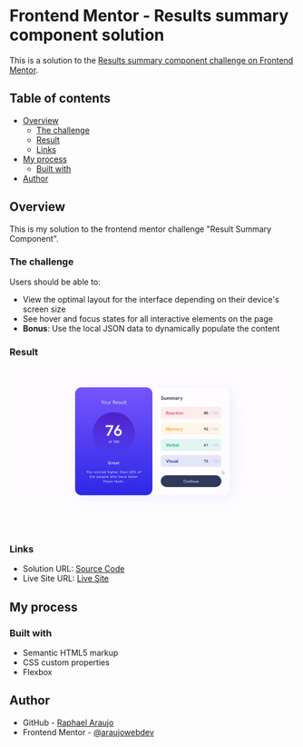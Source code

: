 # Frontend Mentor - Results summary component solution

This is a solution to the [Results summary component challenge on Frontend Mentor](https://www.frontendmentor.io/challenges/results-summary-component-CE_K6s0maV).

## Table of contents

- [Overview](#overview)
  - [The challenge](#the-challenge)
  - [Result](#Result)
  - [Links](#links)
- [My process](#my-process)
  - [Built with](#built-with)
- [Author](#author)

## Overview

This is my solution to the frontend mentor challenge "Result Summary Component".

### The challenge

Users should be able to:

- View the optimal layout for the interface depending on their device's screen size
- See hover and focus states for all interactive elements on the page
- **Bonus**: Use the local JSON data to dynamically populate the content

### Result

![](./sample/preview.gif)

### Links

- Solution URL: [Source Code](https://github.com/rwsaraujo/results-summary-component)
- Live Site URL: [Live Site](https://rwsaraujo.github.io/results-summary-component/)

## My process

### Built with

- Semantic HTML5 markup
- CSS custom properties
- Flexbox

## Author

- GitHub - [Raphael Araujo](https://github.com/rwsaraujo)
- Frontend Mentor - [@araujowebdev](https://www.frontendmentor.io/profile/araujowebdev)
